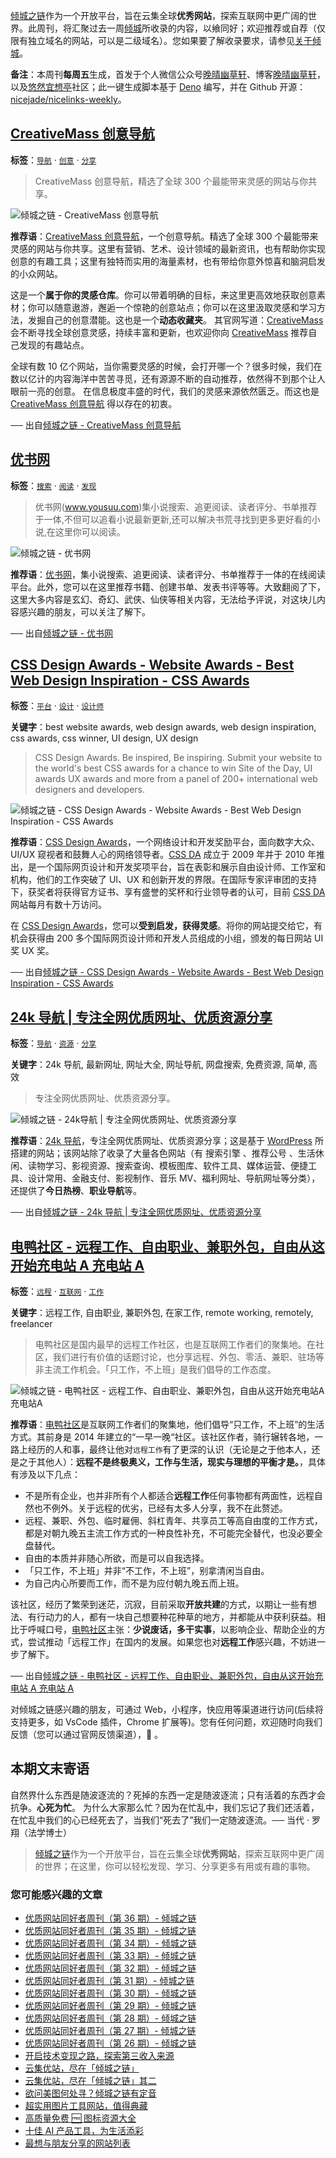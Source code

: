 [倾城之链](https://link.niceshare.site/)作为一个开放平台，旨在云集全球**优秀网站**，探索互联网中更广阔的世界。此周刊，将汇聚过去一周[倾城](https://site.lovejade.cn/?utm_source=weekly)所收录的内容，以飨同好；欢迎推荐或自荐（仅限有独立域名的网站，可以是二级域名）。您如果要了解收录要求，请参见[关于倾城](https://site.lovejade.cn/about?utm_source=weekly)。

**备注**：本周刊**每周五**生成，首发于个人微信公众号[晚晴幽草轩](https://mp.weixin.qq.com/mp/appmsgalbum?__biz=MzI5MDIwMzM2Mg==&action=getalbum&album_id=1530765143352082433&scene=173&from_msgid=2650641087&from_itemidx=1&count=3#wechat_redirect)、博客[晚晴幽草轩](https://www.jeffjade.com)，以及[悠然宜想亭](https://forum.lovejade.cn/)社区；此一键生成脚本基于 [Deno](https://site.lovejade.cn/post/602d30aad099ff5688618591) 编写，并在 Github 开源：[nicejade/nicelinks-weekly](https://github.com/nicejade/nicelinks-weekly)。

## [CreativeMass 创意导航](https://site.lovejade.cn/post/617ac43d42040305e48d444a)

**标签**：[`导航`](https://site.lovejade.cn/tags/导航) · [`创意`](https://site.lovejade.cn/tags/创意) · [`分享`](https://site.lovejade.cn/tags/分享)

> CreativeMass 创意导航，精选了全球 300 个最能带来灵感的网站与你共享。

![倾城之链 - CreativeMass 创意导航](https://nicelinks.oss-cn-shenzhen.aliyuncs.com/creativemass.cn.png?x-oss-process=style/png2jpg)

**推荐语**：[CreativeMass 创意导航](https://uidea.tools/)，一个创意导航。精选了全球 300 个最能带来灵感的网站与你共享。这里有营销、艺术、设计领域的最新资讯，也有帮助你实现创意的有趣工具；这里有独特而实用的海量素材，也有带给你意外惊喜和脑洞启发的小众网站。

这是一个**属于你的灵感仓库**。你可以带着明确的目标，来这里更高效地获取创意素材；你可以随意遨游，邂逅一个惊艳的创意站点；你可以在这里汲取灵感和学习方法，发掘自己的创意潜能。这也是一个**动态收藏夹**。 其官网写道：[CreativeMass](https://uidea.tools/) 会不断寻找全球创意灵感，持续丰富和更新，也欢迎你向 [CreativeMass](https://uidea.tools/) 推荐自己发现的有趣站点。

全球有数 10 亿个网站，当你需要灵感的时候，会打开哪一个？很多时候，我们在数以亿计的内容海洋中苦苦寻觅，还有源源不断的自动推荐，依然得不到那个让人眼前一亮的创意。 在信息极度丰盛的时代，我们的灵感来源依然匮乏。而这也是[CreativeMass 创意导航](https://uidea.tools/) 得以存在的初衷。

── 出自[倾城之链 - CreativeMass 创意导航](https://site.lovejade.cn/post/617ac43d42040305e48d444a)

## [优书网](https://site.lovejade.cn/post/61794c516ffe1505d9560261)

**标签**：[`搜索`](https://site.lovejade.cn/tags/搜索) · [`阅读`](https://site.lovejade.cn/tags/阅读) · [`发现`](https://site.lovejade.cn/tags/发现)

> 优书网(www.yousuu.com)集小说搜索、追更阅读、读者评分、书单推荐于一体,不但可以追看小说最新更新,还可以解决书荒寻找到更多更好看的小说,在这里你可以阅读。

![倾城之链 - 优书网](https://nicelinks.oss-cn-shenzhen.aliyuncs.com/www.yousuu.com.png?x-oss-process=style/png2jpg)

**推荐语**：[优书网](https://www.yousuu.com/)，集小说搜索、追更阅读、读者评分、书单推荐于一体的在线阅读平台。此外，您可以在这里推荐书籍、创建书单、发表书评等等。大致翻阅了下，这里大多内容是玄幻、奇幻、武侠、仙侠等相关内容，无法给予评说，对这块儿内容感兴趣的朋友，可以关注了解下。

── 出自[倾城之链 - 优书网](https://site.lovejade.cn/post/61794c516ffe1505d9560261)

## [CSS Design Awards - Website Awards - Best Web Design Inspiration - CSS Awards](https://site.lovejade.cn/post/617943346ffe1505d956025f)

**标签**：[`平台`](https://site.lovejade.cn/tags/平台) · [`设计`](https://site.lovejade.cn/tags/设计) · [`设计师`](https://site.lovejade.cn/tags/设计师)

**关键字**：best website awards, web design awards, web design inspiration, css awards, css winner, UI design, UX design

> CSS Design Awards. Be inspired, Be inspiring. Submit your website to the world's best CSS awards for a chance to win Site of the Day, UI awards UX awards and more from a panel of 200+ international web designers and developers.

![倾城之链 - CSS Design Awards - Website Awards - Best Web Design Inspiration - CSS Awards](https://nicelinks.oss-cn-shenzhen.aliyuncs.com/www.cssdesignawards.com.png?x-oss-process=style/png2jpg)

**推荐语**：[CSS Design Awards](https://www.cssdesignawards.com/)，一个网络设计和开发奖励平台，面向数字大众、UI/UX 窥视者和鼓舞人心的网络领导者。[CSS DA](https://www.cssdesignawards.com/) 成立于 2009 年并于 2010 年推出，是一个国际网页设计和开发奖项平台，旨在表彰和展示自由设计师、工作室和机构，他们的工作突破了 UI、UX 和创新开发的界限。在国际专家评审团的支持下，获奖者将获得官方证书、享有盛誉的奖杯和行业领导者的认可，目前 [CSS DA](https://www.cssdesignawards.com/) 网站每月有数十万访问。

在 [CSS Design Awards](https://www.cssdesignawards.com/)，您可以**受到启发，获得灵感**。将你的网站提交给它，有机会获得由 200 多个国际网页设计师和开发人员组成的小组，颁发的每日网站 UI 奖 UX 奖。

── 出自[倾城之链 - CSS Design Awards - Website Awards - Best Web Design Inspiration - CSS Awards](https://site.lovejade.cn/post/617943346ffe1505d956025f)

## [24k 导航 | 专注全网优质网址、优质资源分享](https://site.lovejade.cn/post/6176a7766ffe1505d956025b)

**标签**：[`导航`](https://site.lovejade.cn/tags/导航) · [`资源`](https://site.lovejade.cn/tags/资源) · [`分享`](https://site.lovejade.cn/tags/分享)

**关键字**：24k 导航, 最新网址, 网址大全, 网址导航, 网盘搜索, 免费资源, 简单, 高效

> 专注全网优质网址、优质资源分享。

![倾城之链 - 24k导航 | 专注全网优质网址、优质资源分享](https://nicelinks.oss-cn-shenzhen.aliyuncs.com/www.24kdh.com.png?x-oss-process=style/png2jpg)

**推荐语**：[24k 导航](https://www.24kdh.com/)，专注全网优质网址、优质资源分享；这是基于 [WordPress](https://site.lovejade.cn/post/602e4a576eaf2a7660805af1) 所搭建的网站；该网站除了收录了大量各色网站（有 搜索引擎 、推荐公号 、生活休闲、读物学习、影视资源、搜索查询、模板图库、软件工具、媒体运营、便捷工具、设计常用、金融支付、影视制作、音乐 MV、福利网址、导航网址等分类），还提供了**今日热榜**、**职业导航**等。

── 出自[倾城之链 - 24k 导航 | 专注全网优质网址、优质资源分享](https://site.lovejade.cn/post/6176a7766ffe1505d956025b)

## [ 电鸭社区 - 远程工作、自由职业、兼职外包，自由从这开始充电站 A 充电站 A](https://site.lovejade.cn/post/617676f96ffe1505d9560257)

**标签**：[`远程`](https://site.lovejade.cn/tags/远程) · [`互联网`](https://site.lovejade.cn/tags/互联网) · [`工作`](https://site.lovejade.cn/tags/工作)

**关键字**：远程工作, 自由职业, 兼职外包, 在家工作, remote working, remotely, freelancer

> 电鸭社区是国内最早的远程工作社区，也是互联网工作者们的聚集地。在社区，我们进行有价值的话题讨论，也分享远程、外包、零活、兼职、驻场等非主流工作机会。「只工作，不上班」是我们倡导的工作态度。

![倾城之链 -  电鸭社区 - 远程工作、自由职业、兼职外包，自由从这开始充电站A充电站A](https://nicelinks.oss-cn-shenzhen.aliyuncs.com/eleduck.com.png?x-oss-process=style/png2jpg)

**推荐语**：[电鸭社区](https://eleduck.com/)是互联网工作者们的聚集地，他们倡导“只工作，不上班”的生活方式。其前身是 2014 年建立的“一早一晚“社区。该社区作者，骑行辗转各地，一路上经历的人和事，最终让他对`远程工作`有了更深的认识（无论是之于他本人，还是之于其他人）：**远程不是终极奥义，工作与生活，现实与理想的平衡才是。**，具体有涉及以下几点：

- 不是所有企业，也并非所有个人都适合**远程工作**任何事物都有两面性，远程自然也不例外。关于远程的优劣，已经有太多人分享，我不在此赘述。
- 远程、兼职、外包、临时雇佣、斜杠青年、共享员工等高自由度的工作方式，都是对朝九晚五主流工作方式的一种良性补充，不可能完全替代，也没必要全盘替代。
- 自由的本质并非随心所欲，而是可以自我选择。
- 「只工作，不上班」并非“不工作，不上班”，别拿清闲当自由。
- 为自己内心所要而工作，而不是为应付朝九晚五而上班。

该社区，经历了繁荣到迷茫，沉寂，目前采取**开放共建**的方式，以期让一些有想法、有行动力的人，都有一块自己想要种花种草的地方，并都能从中获利获益。相比于呼喊口号，[电鸭社区](https://eleduck.com/)主张：**少说废话，多干实事**，以影响企业、帮助企业的方式，尝试推动「远程工作」在国内的发展。如果您也对**远程工作**感兴趣，不妨进一步了解下。

── 出自[倾城之链 - 电鸭社区 - 远程工作、自由职业、兼职外包，自由从这开始充电站 A 充电站 A](https://site.lovejade.cn/post/617676f96ffe1505d9560257)

对倾城之链感兴趣的朋友，可通过 Web，小程序，快应用等渠道进行访问(后续将支持更多，如 VsCode 插件，Chrome 扩展等)。您有任何问题，欢迎随时向我们反馈（您可以通过官网反馈渠道），🤲 。

## 本期文末寄语

自然界什么东西是随波逐流的？死掉的东西一定是随波逐流；只有活着的东西才会抗争。**心死为忙**。 为什么大家那么忙？因为在忙乱中，我们忘记了我们还活着，在忙乱中我们的心已经死去了，当我们“死去了”我们一定随波逐流。── 当代 · 罗翔（法学博士）

> [倾城之链](https://link.niceshare.site/)作为一个开放平台，旨在云集全球**优秀网站**，探索互联网中更广阔的世界；在这里，你可以轻松发现、学习、分享更多有用或有趣的事物。

### 您可能感兴趣的文章

- [优质网站同好者周刊（第 36 期）- 倾城之链](https://forum.lovejade.cn/d/109-36)
- [优质网站同好者周刊（第 35 期）- 倾城之链](https://forum.lovejade.cn/d/106-35)
- [优质网站同好者周刊（第 34 期）- 倾城之链](https://forum.lovejade.cn/d/101-34)
- [优质网站同好者周刊（第 33 期）- 倾城之链](https://forum.lovejade.cn/d/100-33)
- [优质网站同好者周刊（第 32 期）- 倾城之链](https://forum.lovejade.cn/d/96-32)
- [优质网站同好者周刊（第 31 期）- 倾城之链](https://forum.lovejade.cn/d/93-31)
- [优质网站同好者周刊（第 30 期）- 倾城之链](https://forum.lovejade.cn/d/90-30)
- [优质网站同好者周刊（第 29 期）- 倾城之链](https://forum.lovejade.cn/d/88-29)
- [优质网站同好者周刊（第 28 期）- 倾城之链](https://www.jeffjade.com/2021/08/26/214-nicelinks-weekly-028/)
- [优质网站同好者周刊（第 27 期）- 倾城之链](https://www.jeffjade.com/2021/08/19/213-nicelinks-weekly-027/)
- [优质网站同好者周刊（第 26 期）- 倾城之链](https://forum.lovejade.cn/d/82-26)
- [开启技术变现之路，探索第三收入来源](https://www.jeffjade.com/2020/11/17/173-talk-about-nice-links/)
- [云集优站，尽在「倾城之链」](https://www.jeffjade.com/2017/12/31/136-talk-about-nicelinks-site/)
- [云集优站，尽在「倾城之链」其二](https://www.jeffjade.com/2018/12/23/146-talk-about-nice-links/)
- [欲问美图何处寻？倾城之链有定音](https://www.jeffjade.com/2019/02/17/151-aweome-beautiful-picture-website-list/ "欲问美图何处寻？倾城之链有定音")
- [超实用图片工具网站，值得典藏](https://www.jeffjade.com/2020/07/27/165-aweome-picture-tool-website-list/)
- [高质量免费 🆓 图标资源大全](https://www.jeffjade.com/2020/09/11/169-high-quality-free-icon-resource-collection/)
- [十佳 AI 产品工具，为生活添彩](https://www.jeffjade.com/2020/09/23/170-list-of-top-20-ai-product-tools/)
- [最想与朋友分享的网站列表](https://www.jeffjade.com/2020/09/01/168-list-of-websites-i-most-want-to-share-with-my-friends/)
